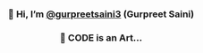 <div align="center">

### 👋 Hi, I’m [@gurpreetsaini3](https://github.com/gurpreetsaini3) (Gurpreet Saini)
### 🌱 CODE is an Art...

</div>

<!---
gurpreetsaini3/gurpreetsaini3 is a ✨ special ✨ repository because its `README.md` (this file) appears on your GitHub profile.
You can click the Preview link to take a look at your changes.
--->
